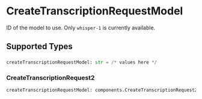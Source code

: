 # CreateTranscriptionRequestModel

ID of the model to use. Only `whisper-1` is currently available.



## Supported Types

### 

```python
createTranscriptionRequestModel: str = /* values here */
```

### CreateTranscriptionRequest2

```python
createTranscriptionRequestModel: components.CreateTranscriptionRequest2 = /* values here */
```

